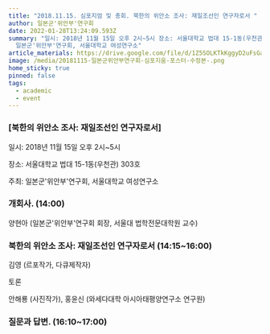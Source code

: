 ```yaml
---
title: "2018.11.15. 심포지엄 및 총회. 북한의 위안소 조사: 재일조선인 연구자로서 "
author: 일본군'위안부'연구회
date: 2022-01-28T13:24:09.593Z
summary: "일시: 2018년 11월 15일 오후 2시~5시 장소: 서울대학교 법대 15-1동(우천관) 303호 주최:
  일본군'위안부'연구회, 서울대학교 여성연구소"
article_materials: https://drive.google.com/file/d/1Z5SOLKTkKggyD2uFsGaNq9zKrhxterne/view?usp=sharing
image: /media/20181115-일본군위안부연구회-심포지움-포스터-수정본-.png
home_sticky: true
pinned: false
tags:
  - academic
  - event
---
```

### \[북한의 위안소 조사: 재일조선인 연구자로서]

일시: 2018년 11월 15일 오후 2시~5시 

장소: 서울대학교 법대 15-1동(우천관) 303호 

주최: 일본군'위안부'연구회, 서울대학교 여성연구소

 

### **개회사. (14:00)**

양현아 (일본군'위안부'연구회 회장, 서울대 법학전문대학원 교수) 

 

### 북한의 위안소 조사: 재일조선인 연구자로서 (14:15~16:00)

김영 (르포작가, 다큐제작자)

토론

안해룡 (사진작가), 홍윤신 (와세다대학 아시아태평양연구소 연구원)

 

### 질문과 답변. (16:10~17:00)